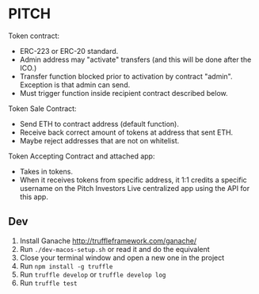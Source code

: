 # PITCH

Token contract:
- ERC-223 or ERC-20 standard.
- Admin address may "activate" transfers (and this will be done after the ICO.)
- Transfer function blocked prior to activation by contract "admin".  Exception is that admin can send.
- Must trigger function inside recipient contract described below.


Token Sale Contract:
- Send ETH to contract address (default function).
- Receive back correct amount of tokens at address that sent ETH.
- Maybe reject addresses that are not on whitelist.

Token Accepting Contract and attached app:
- Takes in tokens.
- When it receives tokens from specific address, it 1:1 credits a specific username on the Pitch Investors Live centralized app using the API for this app.


## Dev

1. Install Ganache http://truffleframework.com/ganache/
2. Run `./dev-macos-setup.sh` or read it and do the equivalent
3. Close your terminal window and open a new one in the project
4. Run `npm install -g truffle`
5. Run `truffle develop` or `truffle develop log`
6. Run `truffle test`
